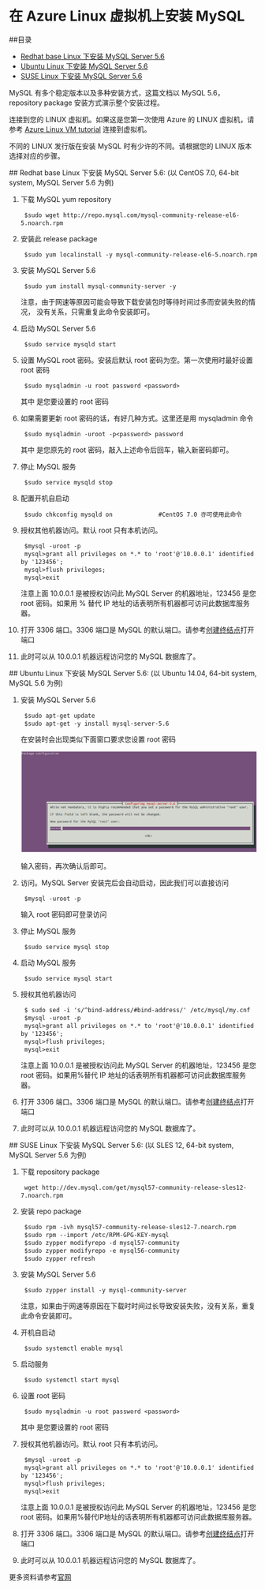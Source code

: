 <properties
	pageTitle="在 Azure Linux 虚拟机上安装 MySQL"
	description="了解如何在 Azure Linux 虚拟机上安装 MySQL"
	services="open-source"
	documentationCenter=""
	authors=""
	manager=""
	editor=""/>

<tags
	ms.service="open-source"
	ms.date=""
	wacn.date="06/14/2016"/>

# 在 Azure Linux 虚拟机上安装 MySQL

##目录

- [Redhat base Linux 下安装 MySQL Server 5.6](#install-mysql-server-5_6-under-redhat-base-linux)
- [Ubuntu Linux 下安装 MySQL Server 5.6](#install-mysql-server-5_6-under-ubuntu-linux)
- [SUSE Linux 下安装 MySQL Server 5.6](#install-mysql-server-5_6-under-suse-linux)

MySQL 有多个稳定版本以及多种安装方式，这篇文档以 MySQL 5.6， repository package 安装方式演示整个安装过程。


连接到您的 LINUX 虚拟机。如果这是您第一次使用 Azure 的 LINUX 虚拟机，请参考 [Azure Linux VM tutorial](/documentation/articles/virtual-machines-linux-tutorial-portal-rm/) 连接到虚拟机。

不同的 LINUX 发行版在安装 MySQL 时有少许的不同。请根据您的 LINUX 版本选择对应的步骤。

##<a name="install-mysql-server-5_6-under-redhat-base-linux"></a> Redhat base Linux 下安装 MySQL Server 5.6: (以 CentOS 7.0, 64-bit system, MySQL Server 5.6 为例)

1. 下载 MySQL yum repository

		$sudo wget http://repo.mysql.com/mysql-community-release-el6-5.noarch.rpm

2. 安装此 release package

		$sudo yum localinstall -y mysql-community-release-el6-5.noarch.rpm

3. 安装 MySQL Server 5.6

		$sudo yum install mysql-community-server -y

	注意，由于网速等原因可能会导致下载安装包时等待时间过多而安装失败的情况， 没有关系，只需重复此命令安装即可。

4. 启动 MySQL Server 5.6

		$sudo service mysqld start

5. 设置 MySQL root 密码。安装后默认 root 密码为空。第一次使用时最好设置 root 密码

		$sudo mysqladmin -u root password <password>

	其中 <password> 是您要设置的 root 密码

6. 如果需要更新 root 密码的话，有好几种方式。这里还是用 mysqladmin 命令

		$sudo mysqladmin -uroot -p<password> password

	其中 <password> 是您原先的 root 密码，敲入上述命令后回车，输入新密码即可。

7. 停止 MySQL 服务

		$sudo service mysqld stop

8. 配置开机自启动

		$sudo chkconfig mysqld on             #CentOS 7.0 亦可使用此命令

9. 授权其他机器访问。默认 root 只有本机访问。

		$mysql -uroot -p
		mysql>grant all privileges on *.* to 'root'@'10.0.0.1' identified by '123456';
		mysql>flush privileges;
		mysql>exit

	注意上面 10.0.0.1 是被授权访问此 MySQL Server 的机器地址，123456 是您 root 密码。如果用 % 替代 IP 地址的话表明所有机器都可访问此数据库服务器。

10. 打开 3306 端口。3306 端口是 MySQL 的默认端口。请参考[创建终结点](/documentation/articles/virtual-machines-linux-classic-setup-endpoints/)打开端口
11. 此时可以从 10.0.0.1 机器远程访问您的 MySQL 数据库了。



##<a name="install-mysql-server-5_6-under-ubuntu-linux"></a> Ubuntu Linux 下安装 MySQL Server 5.6: (以 Ubuntu 14.04, 64-bit system, MySQL 5.6 为例)

1. 安装 MySQL Server 5.6

		$sudo apt-get update
		$sudo apt-get -y install mysql-server-5.6

	在安装时会出现类似下面窗口要求您设置 root 密码

	![install-ubuntu](./media/open-source-azure-virtual-machines-linux-install-mysql/install-ubuntu.png)

	输入密码，再次确认后即可。

2. 访问。MySQL Server 安装完后会自动启动，因此我们可以直接访问

		$mysql -uroot -p

	输入 root 密码即可登录访问

3. 停止 MySQL 服务

		$sudo service mysql stop

4. 启动 MySQL 服务

		$sudo service mysql start

5. 授权其他机器访问

		$ sudo sed -i 's/^bind-address/#bind-address/' /etc/mysql/my.cnf
		$mysql -uroot -p
		mysql>grant all privileges on *.* to 'root'@'10.0.0.1' identified by '123456';
		mysql>flush privileges;
		mysql>exit

	注意上面 10.0.0.1 是被授权访问此 MySQL Server 的机器地址，123456 是您 root 密码。如果用%替代 IP 地址的话表明所有机器都可访问此数据库服务器。

6. 打开 3306 端口。3306 端口是 MySQL 的默认端口。请参考[创建终结点](/documentation/articles/virtual-machines-linux-classic-setup-endpoints/)打开端口 

7. 此时可以从 10.0.0.1 机器远程访问您的 MySQL 数据库了。

##<a name="install-mysql-server-5_6-under-suse-linux"></a> SUSE Linux 下安装 MySQL Server 5.6: (以 SLES 12, 64-bit system, MySQL Server 5.6 为例)

1. 下载 repository package

		wget http://dev.mysql.com/get/mysql57-community-release-sles12-7.noarch.rpm

2. 安装 repo package

		$sudo rpm -ivh mysql57-community-release-sles12-7.noarch.rpm
		$sudo rpm --import /etc/RPM-GPG-KEY-mysql
		$sudo zypper modifyrepo -d mysql57-community
		$sudo zypper modifyrepo -e mysql56-community
		$sudo zypper refresh

3. 安装 MySQL Server 5.6

		$sudo zypper install -y mysql-community-server

	注意，如果由于网速等原因在下载时时间过长导致安装失败，没有关系，重复此命令安装即可。

4. 开机自启动

		$sudo systemctl enable mysql

5. 启动服务

		$sudo systemctl start mysql

6. 设置 root 密码

		$sudo mysqladmin -u root password <password>

	其中 <password> 是您要设置的 root 密码

7. 授权其他机器访问。默认 root 只有本机访问。

		$mysql -uroot -p
		mysql>grant all privileges on *.* to 'root'@'10.0.0.1' identified by '123456';
		mysql>flush privileges;
		mysql>exit

	注意上面 10.0.0.1 是被授权访问此 MySQL Server 的机器地址，123456 是您 root 密码。如果用%替代IP地址的话表明所有机器都可访问此数据库服务器。

8. 打开 3306 端口。3306 端口是 MySQL 的默认端口。请参考[创建终结点](/documentation/articles/virtual-machines-linux-classic-setup-endpoints/)打开端口 

9. 此时可以从 10.0.0.1 机器远程访问您的 MySQL 数据库了。


更多资料请参考[官网](http://dev.mysql.com/doc/refman/5.6/en/) 
